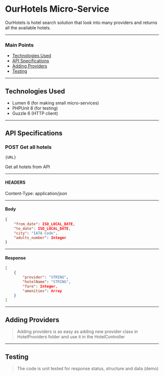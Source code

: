 # OurHotels Micro-Service
OurHotels is hotel search solution that look into many providers and returns all the available hotels.
___
### Main Points
* [Technologies Used](#technologies-used)
* [API Specifications](#api-specifications)
* [Adding Providers](#adding-providers)
* [Testing](#testing)
___
## Technologies Used
* Lumen 6 (for making small micro-services)
* PHPUnit 8 (for testing)
* Guzzle 6 (HTTP client)
___

## API Specifications
### POST Get all hotels
```bash
{URL}
```
Get all hotels from API
___

#### HEADERS
Content-Type: application/json
___

#### Body
```json
{
	"from_date": ISO_LOCAL_DATE,
	"to_date": ISO_LOCAL_DATE,
	"city": "IATA Code",
	"adults_number": Integer
}
```
___
#### Response
```json
[
    {
        "provider": "STRING",
        "hotelName": "STRING",
        "fare": Integer,
        "amenities": Array
    }
]
```
___
## Adding Providers
> Adding providers is as easy as adding new provider class in HotelProviders folder and use it in the HotelController
___

## Testing
> The code is unit tested for response status, structure and data (demo)